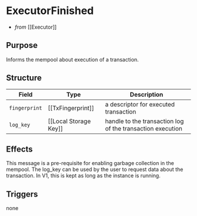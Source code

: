 # ExecutorFinished

<!-- --8<-- [start:blurp] -->
- _from_ [[Executor]]

## Purpose

Informs the mempool about execution of a transaction.
<!--  do we need this? Cf. "How to give definitive signals for deletion of transaction data" ...  https://github.com/orgs/anoma/projects/14/views/1?pane=issue&itemId=36828426 -->

<!-- --8<-- [end:blurp] -->

<!-- --8<-- [start:details] -->

## Structure

| Field         | Type                  | Description                                                |
|---------------|-----------------------|------------------------------------------------------------|
| `fingerprint` | [[TxFingerprint]]     | a descriptor for executed transaction                      |
| `log_key`     | [[Local Storage Key]] | handle to the transaction log of the transaction execution |

<!--
```rust
struct ExecutorFinished {
  executable_hash : Hash, // a hash of the [TransactionExecutable] should uniquely identify it without being too repetitive.
  timestamp : Timestamp, // the timestamp at which the transaction was executed (represents its position in the Mempool DAG)
}
```
-->

## Effects

This message is a pre-requisite for enabling garbage collection in the mempool.
The log_key can be used by the user to request data about the transaction.
In V1, this is kept as long as the instance is running.
<!--
Also, it allows for compiling block data and signing their hashes as commitment.
-->

## Triggers

none
<!--
- to [[User]],[[Worker]]: [[ExecutionSummary]]
  send the user information about how the transaction was executed
  including logs, valued read and the like
-->

<!-- --8<-- [end:details] -->
